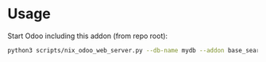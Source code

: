 # Usage

Start Odoo including this addon (from repo root):

```bash
python3 scripts/nix_odoo_web_server.py --db-name mydb --addon base_search_custom_field_filter
```

